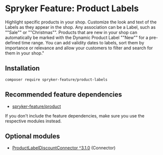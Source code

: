 # Spryker Feature: Product Labels

Highlight specific products in your shop. Customize the look and text of the Labels as they appear in the shop. Any association can be a Label, such as ""Sale"" or ""Christmas"". Products that are new in your shop can automatically be marked with the Dynamic Product Label ""New"" for a pre-defined time range. You can add validity dates to labels, sort them by importance or relevance and allow your customers to filter and search for them in your shop."

## Installation

```
composer require spryker-feature/product-labels
```

## Recommended feature dependencies
- [spryker-feature/product](https://github.com/spryker-feature/product)

If you don't include the feature dependencies, make sure you use the respective modules instead.

## Optional modules
- [ProductLabelDiscountConnector ^3.1.0](https://github.com/spryker/product-label-discount-connector) (Connector)
